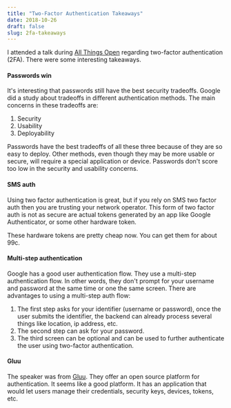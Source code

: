 ```yaml
---
title: "Two-Factor Authentication Takeaways"
date: 2018-10-26
draft: false
slug: 2fa-takeaways
---
```


I attended a talk during [All Things Open](https://allthingsopen.org/) regarding two-factor authentication (2FA). There were some interesting takeaways.

#### Passwords win
It's interesting that passwords still have the best security tradeoffs. Google did a study about tradeoffs in different authentication methods. The main concerns in these tradeoffs are:

1. Security
2. Usability
3. Deployability

Passwords have the best tradeoffs of all these three because of they are so easy to deploy. Other methods, even though they may be more usable or secure, will require a special application or device. Passwords don't score too low in the security and usability concerns.

#### SMS auth
Using two factor authentication is great, but if you rely on SMS two factor auth then you are trusting your network operator. This form of two factor auth is not as secure are actual tokens generated by an app like Google Authenticator, or some other hardware token.

These hardware tokens are pretty cheap now. You can get them for about 99c.

#### Multi-step authentication
Google has a good user authentication flow. They use a multi-step authentication flow. In other words, they don't prompt for your username and password at the same time or one the same screen. There are advantages to using a multi-step auth flow:

1. The first step asks for your identifier (username or password), once the user submits the identifier, the backend can already process several things like location, ip address, etc.
2. The second step can ask for your password.
3. The third screen can be optional and can be used to further authenticate the user using two-factor authentication.

#### Gluu
The speaker was from [Gluu](https://www.gluu.org/). They offer an open source platform for authentication. It seems like a good platform. It has an application that would let users manage their credentials, security keys, devices, tokens, etc.
  
